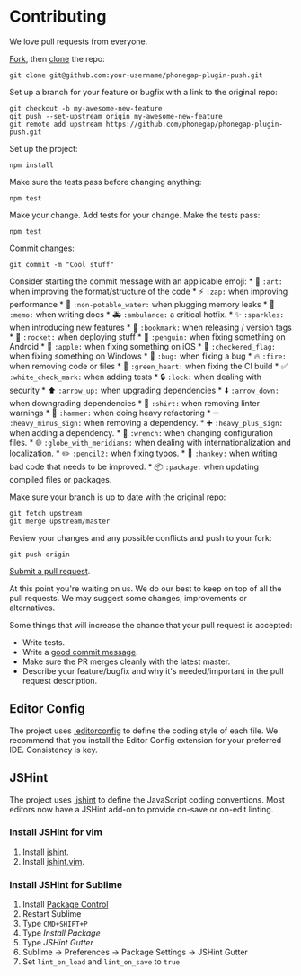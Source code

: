 # Contributing

We love pull requests from everyone.

[Fork](https://help.github.com/articles/fork-a-repo/), then [clone](https://help.github.com/articles/cloning-a-repository/) the repo:

```
git clone git@github.com:your-username/phonegap-plugin-push.git
```

Set up a branch for your feature or bugfix with a link to the original repo:

```
git checkout -b my-awesome-new-feature
git push --set-upstream origin my-awesome-new-feature
git remote add upstream https://github.com/phonegap/phonegap-plugin-push.git
```

Set up the project:

```
npm install
```

Make sure the tests pass before changing anything:

```
npm test
```

Make your change. Add tests for your change. Make the tests pass:

```
npm test
```

Commit changes:

```
git commit -m "Cool stuff"
```

Consider starting the commit message with an applicable emoji:
    * :art: `:art:` when improving the format/structure of the code
    * :zap: `:zap:` when improving performance
    * :non-potable_water: `:non-potable_water:` when plugging memory leaks
    * :memo: `:memo:` when writing docs
    * :ambulance: `:ambulance:` a critical hotfix.
    * :sparkles: `:sparkles:` when introducing new features
    * :bookmark: `:bookmark:` when releasing / version tags
    * :rocket: `:rocket:` when deploying stuff
    * :penguin: `:penguin:` when fixing something on Android
    * :apple: `:apple:` when fixing something on iOS
    * :checkered_flag: `:checkered_flag:` when fixing something on Windows
    * :bug: `:bug:` when fixing a bug
    * :fire: `:fire:` when removing code or files
    * :green_heart: `:green_heart:` when fixing the CI build
    * :white_check_mark: `:white_check_mark:` when adding tests
    * :lock: `:lock:` when dealing with security
    * :arrow_up: `:arrow_up:` when upgrading dependencies
    * :arrow_down: `:arrow_down:` when downgrading dependencies
    * :shirt: `:shirt:` when removing linter warnings
    * :hammer: `:hammer:` when doing heavy refactoring
    * :heavy_minus_sign: `:heavy_minus_sign:` when removing a dependency.
    * :heavy_plus_sign: `:heavy_plus_sign:` when adding a dependency.
    * :wrench: `:wrench:` when changing configuration files.
    * :globe_with_meridians: `:globe_with_meridians:` when dealing with internationalization and localization.
    * :pencil2: `:pencil2:` when fixing typos.
    * :hankey: `:hankey:` when writing bad code that needs to be improved.
    * :package: `:package:` when updating compiled files or packages.

Make sure your branch is up to date with the original repo:

```
git fetch upstream
git merge upstream/master
```

Review your changes and any possible conflicts and push to your fork:

```
git push origin
```

[Submit a pull request](https://help.github.com/articles/creating-a-pull-request/).

At this point you're waiting on us. We do our best to keep on top of all the pull requests. We may suggest some changes, improvements or alternatives.

Some things that will increase the chance that your pull request is accepted:

- Write tests.
- Write a [good commit message](http://chris.beams.io/posts/git-commit/).
- Make sure the PR merges cleanly with the latest master.
- Describe your feature/bugfix and why it's needed/important in the pull request description.


## Editor Config

The project uses [.editorconfig](http://editorconfig.org/) to define the coding
style of each file. We recommend that you install the Editor Config extension
for your preferred IDE. Consistency is key.

## JSHint

The project uses [.jshint](http://jshint.com/docs) to define the JavaScript
coding conventions. Most editors now have a JSHint add-on to provide on-save
or on-edit linting.

### Install JSHint for vim

1. Install [jshint](https://www.npmjs.com/package/jshint).
1. Install [jshint.vim](https://github.com/wookiehangover/jshint.vim).

### Install JSHint for Sublime

1. Install [Package Control](https://packagecontrol.io/installation)
1. Restart Sublime
1. Type `CMD+SHIFT+P`
1. Type _Install Package_
1. Type _JSHint Gutter_
1. Sublime -> Preferences -> Package Settings -> JSHint Gutter
1. Set `lint_on_load` and `lint_on_save` to `true`
